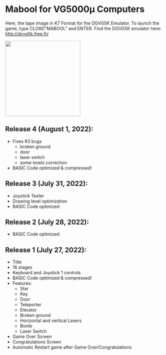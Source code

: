 # Mabool for VG5000µ Computers
Here, the tape image in K7 Format for the DGVG5K Emulator. To launch the game, type CLOAD"MABOOL" and ENTER.
Find the DGVG5K emulator here: http://dcvg5k.free.fr/

<img src="https://user-images.githubusercontent.com/11832290/182317545-a87bd54f-24db-48b3-87b8-8538f67451a8.png" style="width:25vw">

Release 4 (August 1, 2022): 
-------------------------
- Fixes R3 bugs
  - broken ground
  - door
  - laser switch
  - some levels correction
- BASIC Code optimized & compressed!

Release 3 (July 31, 2022): 
-------------------------
- Joystick Tester
- Drawing level optimization 
- BASIC Code optimized

Release 2 (July 28, 2022): 
-------------------------
- BASIC Code optimized

Release 1 (July 27, 2022): 
-------------------------
- Title
- 16 stages
- Keyboard and Joystick 1 controls
- BASIC Code optimized & compressed!
- Features:
  - Star
  - Key
  - Door
  - Teleporter
  - Elevator
  - Broken ground
  - Horizontal and vertical Lasers
  - Bomb
  - Laser Switch
- Game Over Screen
- Congratulations Screen
- Automatic Restart game after Game Over/Congratulations
